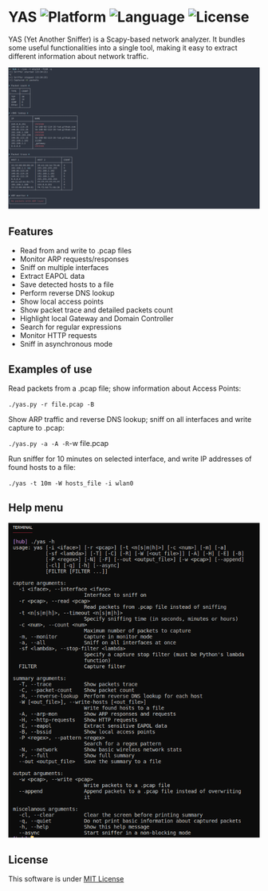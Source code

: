 # YAS ![Platform](https://img.shields.io/badge/Platform-Linux/Windows-purple.svg?longCache=true&style=flat-square) ![Language](https://img.shields.io/badge/Python-3.7-blue.svg?longCache=true&style=flat-square)   ![License](https://img.shields.io/badge/License-MIT-red.svg?longCache=true&style=flat-square)



YAS (Yet Another Sniffer) is a Scapy-based network analyzer. It bundles some useful functionalities into a single tool, making it easy to extract different information about network traffic.

<p align="center">
<img src="screenshot.png" width="836"/>
</p>



## Features
- Read from and write to .pcap files
- Monitor ARP requests/responses
- Sniff on multiple interfaces
- Extract EAPOL data
- Save detected hosts to a file
- Perform reverse DNS lookup
- Show local access points
- Show packet trace and detailed packets count
- Highlight local Gateway and Domain Controller
- Search for regular expressions
- Monitor HTTP requests
- Sniff in asynchronous mode

## Examples of use
Read packets from a .pcap file; show information about Access Points:

`./yas.py -r file.pcap -B`

Show ARP traffic and reverse DNS lookup; sniff on all interfaces and write capture to .pcap: 

`./yas.py -a -A -R`-w file.pcap

Run sniffer for 10 minutes on selected interface, and write IP addresses of found hosts to a file:

`./yas -t 10m -W hosts_file -i wlan0`


## Help menu
<p align="center">
<img src="screenshot1.png" width="836"/>
</p>





## License
This software is under [MIT License](https://en.wikipedia.org/wiki/MIT_License)